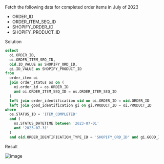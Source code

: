 Fetch the following data for completed order items in July of 2023
- ORDER_ID
- ORDER_ITEM_SEQ_ID
- SHOPIFY_ORDER_ID
- SHOPIFY_PRODUCT_ID

Solution
```SQL
select 
  oi.ORDER_ID, 
  oi.ORDER_ITEM_SEQ_ID, 
  oid.ID_VALUE as SHOPIFY_ORD_ID, 
  gi.ID_VALUE as SHOPIFY_PRODUCT_ID 
from 
  order_item oi 
  join order_status os on (
    oi.order_id = os.ORDER_ID 
    and oi.ORDER_ITEM_SEQ_ID = os.ORDER_ITEM_SEQ_ID
  ) 
  left join order_identification oid on oi.ORDER_ID = oid.ORDER_ID 
  left join good_identification gi on gi.PRODUCT_ID = oi.PRODUCT_ID 
where 
  os.STATUS_ID = 'ITEM_COMPLETED' 
  and (
    os.STATUS_DATETIME between '2023-07-01' 
    and '2023-07-31'
  ) 
  and oid.ORDER_IDENTIFICATION_TYPE_ID = 'SHOPIFY_ORD_ID' and gi.GOOD_IDENTIFICATION_TYPE_ID = 'SHOPIFY_PROD_ID';
```

Result

![image](https://github.com/Nishtha-Jain-1119/SQL-Queries/assets/127538617/7a55ebcd-6acc-49f5-a3a2-d6ad396de2c3)
